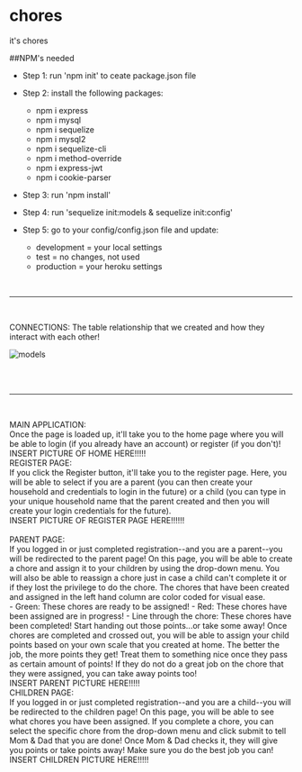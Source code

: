 # chores
it's chores

##NPM's needed
* Step 1: run 'npm init' to ceate package.json file

* Step 2: install the following packages:    

    - npm i express
    - npm i mysql
    - npm i sequelize
    - npm i mysql2
    - npm i sequelize-cli
    - npm i method-override
    - npm i express-jwt
    - npm i cookie-parser


* Step 3: run 'npm install' 

* Step 4: run 'sequelize init:models & sequelize init:config' 

* Step 5: go to your config/config.json file and update:    
    - development = your local settings
    - test = no changes, not used
    - production  = your heroku settings 
<br/>
<hr>
<br/>

CONNECTIONS: The table relationship that we created and how they interact with each other!<br/>

![models](https://user-images.githubusercontent.com/46298501/54382730-8ee8c380-465e-11e9-91ba-16b689e3504d.jpg)


<br/>
<br/>
<hr>
<br/>


MAIN APPLICATION:<br/>
Once the page is loaded up, it'll take you to the home page where you will be able to login (if you already have an account) or register (if you don't)!<br/>
INSERT PICTURE OF HOME HERE!!!!!
<br/>
REGISTER PAGE:<br/>
If you click the Register button, it'll take you to the register page. Here, you will be able to select if you are a parent (you can then create your household and credentials to login in the future) or a child (you can type in your unique household name that the parent created and then you will create your login credentials for the future).<br/>
INSERT PICTURE OF REGISTER PAGE HERE!!!!!!<br/>
<br/>
PARENT PAGE:<br/>
If you logged in or just completed registration--and you are a parent--you will be redirected to the parent page! On this page, you will be able to create a chore and assign it to your children by using the drop-down menu. You will also be able to reassign a chore just in case a child can't complete it or if they lost the privilege to do the chore. The chores that have been created and assigned in the left hand column are color coded for visual ease.<br/>
        - Green: These chores are ready to be assigned!
        - Red: These chores have been assigned are in progress!
        - Line through the chore: These chores have been completed! Start handing out those points...or take some away!
 Once chores are completed and crossed out, you will be able to assign your child points based on your own scale that you created at home. The better the job, the more points they get! Treat them to something nice once they pass as certain amount of points! If they do not do a great job on the chore that they were assigned, you can take away points too!
 <br/>
 INSERT PARENT PICTURE HERE!!!!!
 <br/>
 CHILDREN PAGE:<br/>
 If you logged in or just completed registration--and you are a child--you will be redirected to the children page! On this page, you will be able to see what chores you have been assigned. If you complete a chore, you can select the specific chore from the drop-down menu and click submit to tell Mom & Dad that you are done! Once Mom & Dad checks it, they will give you points or take points away! Make sure you do the best job you can!<br/>
 INSERT CHILDREN PICTURE HERE!!!!!
